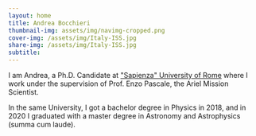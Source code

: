 ```yaml
---
layout: home
title: Andrea Bocchieri
thumbnail-img: assets/img/navimg-cropped.png
cover-img: /assets/img/Italy-ISS.jpg
share-img: /assets/img/Italy-ISS.jpg
subtitle: 
---
```


I am Andrea, a Ph.D. Candidate at ["Sapienza" University of Rome](https://www.uniroma1.it/) where I work under the supervision of Prof. Enzo Pascale, the Ariel Mission Scientist.

In the same University, I got a bachelor degree in Physics in 2018, and in 2020 I graduated with a master degree in Astronomy and Astrophysics (summa cum laude).
